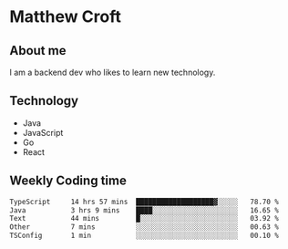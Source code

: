 # Matthew Croft

## About me
I am a backend dev who likes to learn new technology. 

## Technology
- Java
- JavaScript
- Go
- React

## Weekly Coding time
<!--START_SECTION:waka-->

```txt
TypeScript     14 hrs 57 mins  ███████████████████▓░░░░░   78.70 %
Java           3 hrs 9 mins    ████░░░░░░░░░░░░░░░░░░░░░   16.65 %
Text           44 mins         █░░░░░░░░░░░░░░░░░░░░░░░░   03.92 %
Other          7 mins          ░░░░░░░░░░░░░░░░░░░░░░░░░   00.63 %
TSConfig       1 min           ░░░░░░░░░░░░░░░░░░░░░░░░░   00.10 %
```

<!--END_SECTION:waka-->
